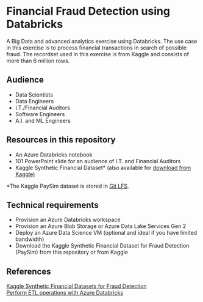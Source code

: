# Financial Fraud Detection using Databricks
A Big Data and advanced analytics exercise using Databricks. The use case in this exercise is to process financial transactions in search of possible fraud. The recordset used in this exercise is from Kaggle and consists of  more than 6 million rows.

## Audience
<ul>
  <li>Data Scientists</li>
  <li>Data Engineers</li>
  <li>I.T./Financial Auditors</li>
  <li>Software Engineers</li>
  <li>A.I. and ML Engineers</li>
</ul>
  
## Resources in this repository
<ul>
  <li>An Azure Databricks notebook</li>
  <li>101 PowerPoint slide for an audience of I.T. and Financial Auditors</li>
   <li>Kaggle Synthetic Financial Dataset* (also available for <a href="https://www.kaggle.com/ntnu-testimon/paysim1/download">download from Kaggle)</a></li>
</ul>

*The Kaggle PaySim dataset is stored in <a href="https://help.github.com/en/articles/versioning-large-files">Git LFS</a>.

## Technical requirements
<ul>
  <li>Provision an Azure Databricks workspace</li>
  <li>Provision an Azure Blob Storage or Azure Data Lake Services Gen 2</li>
  <li>Deploy an Azure Data Science VM (optional and ideal if you have limited bandwidth)</li>
  <li>Download the Kaggle Synthetic Financial Dataset for Fraud Detection (PaySim) from this repository or from Kaggle</li>
</ul>

## References
<a href="https://www.kaggle.com/ntnu-testimon/paysim1/download">Kaggle Synthetic Financial Datasets for Fraud Detection</a><br>
<a href="https://docs.microsoft.com/en-us/azure/azure-databricks/databricks-extract-load-sql-data-warehouse">Perform ETL operations with Azure Databricks</a>
